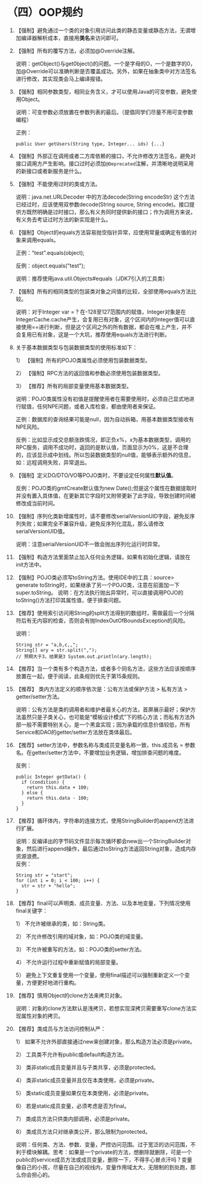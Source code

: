 # （四）OOP规约

1. 【强制】避免通过一个类的对象引用访问此类的静态变量或静态方法，无谓增加编译器解析成本，直接用**类名**来访问即可。 
2. 【强制】所有的覆写方法，必须加@Override注解。 

  
   说明：getObject\(\)与get0bject\(\)的问题。一个是字母的O，一个是数字的0，加@Override可以准确判断是否覆盖成功。另外，如果在抽象类中对方法签名进行修改，其实现类会马上编译报错。 

3. 【强制】相同参数类型，相同业务含义，才可以使用Java的可变参数，避免使用Object。 

  
   说明：可变参数必须放置在参数列表的最后。（提倡同学们尽量不用可变参数编程） 

  
   正例：

   ```text
   public User getUsers(String type, Integer... ids) {...}
   ```

4. 【强制】外部正在调用或者二方库依赖的接口，不允许修改方法签名，避免对接口调用方产生影响。接口过时必须加`@Deprecated`注解，并清晰地说明采用的新接口或者新服务是什么。 
5. 【强制】不能使用过时的类或方法。 

  
   说明：java.net.URLDecoder 中的方法decode\(String encodeStr\) 这个方法已经过时，应该使用双参数decode\(String source, String encode\)。接口提供方既然明确是过时接口，那么有义务同时提供新的接口；作为调用方来说，有义务去考证过时方法的新实现是什么。 

6. 【强制】Object的equals方法容易抛空指针异常，应使用常量或确定有值的对象来调用equals。

  
   正例："test".equals\(object\);

  
   反例：object.equals\("test"\); 

  
   说明：推荐使用java.util.Objects\#equals（JDK7引入的工具类）

7. 【强制】所有的相同类型的包装类对象之间值的比较，全部使用equals方法比较。 

  
   说明：对于Integer var = ?  在-128至127范围内的赋值，Integer对象是在IntegerCache.cache产生，会复用已有对象，这个区间内的Integer值可以直接使用==进行判断，但是这个区间之外的所有数据，都会在堆上产生，并不会复用已有对象，这是一个大坑，推荐使用equals方法进行判断。 

8. 关于基本数据类型与包装数据类型的使用标准如下：

  
   1） 【强制】所有的POJO类属性必须使用包装数据类型。

  
   2） 【强制】RPC方法的返回值和参数必须使用包装数据类型。

  
   3） 【推荐】所有的局部变量使用基本数据类型。

  
   说明：POJO类属性没有初值是提醒使用者在需要使用时，必须自己显式地进行赋值，任何NPE问题，或者入库检查，都由使用者来保证。

  
   正例：数据库的查询结果可能是null，因为自动拆箱，用基本数据类型接收有NPE风险。

  
   反例：比如显示成交总额涨跌情况，即正负x%，x为基本数据类型，调用的RPC服务，调用不成功时，返回的是默认值，页面显示为0%，这是不合理的，应该显示成中划线。所以包装数据类型的null值，能够表示额外的信息，如：远程调用失败，异常退出。 

9. 【强制】定义DO/DTO/VO等POJO类时，不要设定任何属性**默认值**。

  
   反例：POJO类的gmtCreate默认值为new Date\(\);但是这个属性在数据提取时并没有置入具体值，在更新其它字段时又附带更新了此字段，导致创建时间被修改成当前时间。 

10. 【强制】序列化类新增属性时，请不要修改serialVersionUID字段，避免反序列失败；如果完全不兼容升级，避免反序列化混乱，那么请修改serialVersionUID值。 

  
    说明：注意serialVersionUID不一致会抛出序列化运行时异常。 

11. 【强制】构造方法里面禁止加入任何业务逻辑，如果有初始化逻辑，请放在init方法中。 
12. 【强制】POJO类必须写toString方法。使用IDE中的工具：source&gt; generate toString时，如果继承了另一个POJO类，注意在前面加一下super.toString。  说明：在方法执行抛出异常时，可以直接调用POJO的toString\(\)方法打印其属性值，便于排查问题。 
13. 【推荐】使用索引访问用String的split方法得到的数组时，需做最后一个分隔符后有无内容的检查，否则会有抛IndexOutOfBoundsException的风险。 

  
    说明：

    ```text
    String str = "a,b,c,,";  
    String[] ary = str.split(",");  
    // 预期大于3，结果是3 System.out.println(ary.length);
    ```

14. 【推荐】当一个类有多个构造方法，或者多个同名方法，这些方法应该按顺序放置在一起，便于阅读，此条规则优先于第15条规则。 
15. 【推荐】 类内方法定义的顺序依次是：公有方法或保护方法 &gt; 私有方法 &gt; getter/setter方法。

  
    说明：公有方法是类的调用者和维护者最关心的方法，首屏展示最好；保护方法虽然只是子类关心，也可能是“模板设计模式”下的核心方法；而私有方法外部一般不需要特别关心，是一个黑盒实现；因为承载的信息价值较低，所有Service和DAO的getter/setter方法放在类体最后。 

16. 【推荐】setter方法中，参数名称与类成员变量名称一致，this.成员名 = 参数名。在getter/setter方法中，不要增加业务逻辑，增加排查问题的难度。

  
    反例：

    ```text
    public Integer getData() {      
      if (condition) {  
        return this.data + 100;  
      } else { 
        return this.data - 100; 
      }  
    }
    ```

17. 【推荐】循环体内，字符串的连接方式，使用StringBuilder的append方法进行扩展。

  
    说明：反编译出的字节码文件显示每次循环都会new出一个StringBuilder对象，然后进行append操作，最后通过toString方法返回String对象，造成内存资源浪费。    
    反例：

    ```text
    String str = "start";
    for (int i = 0; i < 100; i++) {
      str = str + "hello";      
    }
    ```

18. 【推荐】final可以声明类、成员变量、方法、以及本地变量，下列情况使用final关键字：

  
    1） 不允许被继承的类，如：String类。

  
    2） 不允许修改引用的域对象，如：POJO类的域变量。

  
    3） 不允许被重写的方法，如：POJO类的setter方法。

  
    4） 不允许运行过程中重新赋值的局部变量。

  
    5） 避免上下文重复使用一个变量，使用final描述可以强制重新定义一个变量，方便更好地进行重构。 

19. 【推荐】慎用Object的clone方法来拷贝对象。 

  
    说明：对象的clone方法默认是浅拷贝，若想实现深拷贝需要重写clone方法实现属性对象的拷贝。 

20. 【推荐】类成员与方法访问控制从严：

  
    1） 如果不允许外部直接通过new来创建对象，那么构造方法必须是private。

  
    2） 工具类不允许有public或default构造方法。

  
    3） 类非static成员变量并且与子类共享，必须是protected。

  
    4） 类非static成员变量并且仅在本类使用，必须是private。

  
    5） 类static成员变量如果仅在本类使用，必须是private。

  
    6） 若是static成员变量，必须考虑是否为final。

  
    7） 类成员方法只供类内部调用，必须是private。

  
    8） 类成员方法只对继承类公开，那么限制为protected。 

  
    说明：任何类、方法、参数、变量，严控访问范围。过于宽泛的访问范围，不利于模块解耦。思考：如果是一个private的方法，想删除就删除，可是一个public的service成员方法或成员变量，删除一下，不得手心冒点汗吗？变量像自己的小孩，尽量在自己的视线内，变量作用域太大，无限制的到处跑，那么你会担心的。 

